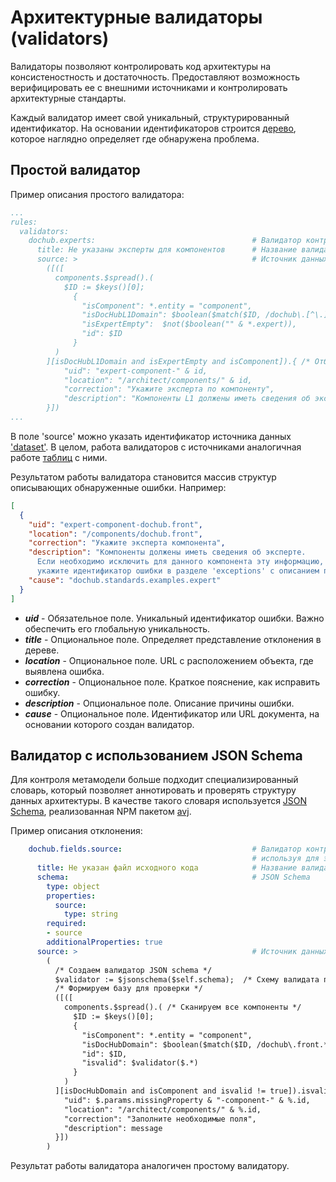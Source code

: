 # Архитектурные валидаторы (validators)

Валидаторы позволяют контролировать код архитектуры на консистеностность и достаточность. Предоставляют возможность
верифицировать ее с внешними источниками и контролировать архитектурные стандарты.

Каждый валидатор имеет свой уникальный, структурированный идентификатор. На основании идентификаторов строится
[дерево](/problems), которое наглядно определяет где обнаружена проблема.

## Простой валидатор

Пример описания простого валидатора:
```yaml
...
rules:
  validators:
    dochub.experts:                                   # Валидатор контролирует заполнение поля expert для компонентов L1
      title: Не указаны эксперты для компонентов      # Название валидатора
      source: >                                       # Источник данных об ошибках. В данном случае JSONata запрос
        ([([
          components.$spread().(                                                /* Сканируем все компоненты */
            $ID := $keys()[0];
              {                                                                 /* Генерируем массив признаков проблем */
                "isComponent": *.entity = "component",                          /* Это компонент */
                "isDocHubL1Domain": $boolean($match($ID, /dochub\.[^\.]*$/)),   /* в домене DocHub L1 */
                "isExpertEmpty":  $not($boolean("" & *.expert)),                /* и поле expert не заполнено */
                "id": $ID
              }
          )        
        ][isDocHubL1Domain and isExpertEmpty and isComponent]).{ /* Отбираем все компоненты где поле 'expert' пустое*/
            "uid": "expert-component-" & id,                                    /* Уникальный идентификатор выявленной ошибки */
            "location": "/architect/components/" & id,                          /* Ссылка на расположение объекта ошибки */
            "correction": "Укажите эксперта по компоненту",                     /* Рекомендации как исправить проблему */
            "description": "Компоненты L1 должены иметь сведения об экспертах."
        }])
...
```

В поле 'source' можно указать идентификатор источника данных ['dataset'](/docs/dochub.datasets). 
В целом, работа валидаторов с источниками аналогичная работе [таблиц](/docs/dochub.tables) с ними. 

Результатом работы валидатора становится массив структур описывающих обнаруженные ошибки. Например:

```JSON
[
  {
    "uid": "expert-component-dochub.front",
    "location": "/components/dochub.front",
    "correction": "Укажите эксперта компонента",
    "description": "Компоненты должены иметь сведения об эксперте. 
      Если необходимо исключить для данного компонента эту информацию,
      укажите идентификатор ошибки в разделе 'exceptions' с описанием причины",
    "cause": "dochub.standards.examples.expert"
  }
]
```

* ***uid*** - Обязательное поле. Уникальный идентификатор ошибки. Важно обеспечить его глобальную уникальность.
* ***title*** - Опциональное поле. Определяет представление отклонения в дереве.
* ***location*** - Опциональное поле. URL с расположением объекта, где выявлена ошибка.
* ***correction*** - Опциональное поле. Краткое пояснение, как исправить ошибку.
* ***description*** - Опциональное поле. Описание причины ошибки.
* ***cause*** - Опциональное поле. Идентификатор или URL документа, на основании которого создан валидатор.

## Валидатор с использованием JSON Schema

Для контроля метамодели больше подходит специализированный словарь, который позволяет аннотировать и проверять 
структуру данных архитектуры. В качестве такого словаря используется [JSON Schema](https://json-schema.org/), 
реализованная NPM пакетом [avj](https://www.npmjs.com/package/ajv).

Пример описания отклонения:
```yaml
    dochub.fields.source:                             # Валидатор контролирует заполнение поля указывающего на исходник для домена DocHub
                                                      # используя для этого JSON schema (https://json-schema.org/)
      title: Не указан файл исходного кода            # Название валидатора
      schema:                                         # JSON Schema
        type: object
        properties:
          source:
            type: string
        required:
        - source
        additionalProperties: true
      source: >                                       # Источник данных об ошибках
        (
          /* Создаем валидатор JSON schema */
          $validator := $jsonschema($self.schema);  /* Схему валидата получаем из контекста отклонения*/
          /* Формируем базу для проверки */
          ([([
            components.$spread().( /* Сканируем все компоненты */
              $ID := $keys()[0];
              {                                                               /* Генерируем массив признаков проблем */
                "isComponent": *.entity = "component",                        /* Это компонент */
                "isDocHubDomain": $boolean($match($ID, /dochub\.front.*/)),   /* в домене DocHub */
                "id": $ID,                                                    /* Запоминаем идентификатор компонента */
                "isvalid": $validator($.*)                                    /* Валидируем компонент по схеме */									
              }
            )        
          ][isDocHubDomain and isComponent and isvalid != true]).isvalid.{    /* Генерируем отклонения по выявленным нарушениям */
            "uid": $.params.missingProperty & "-component-" & %.id,           /* Уникальный идентификатор выявленной ошибки */
            "location": "/architect/components/" & %.id,                      /* Ссылка на расположение объекта ошибки */
            "correction": "Заполните необходимые поля",                       /* Рекомендации как исправить проблему */
            "description": message
          }])
        )
```

Результат работы валидатора аналогичен простому валидатору.


